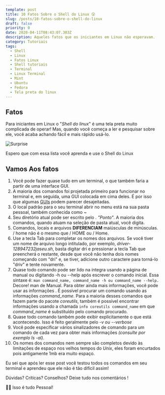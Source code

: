 ```yaml
---
template: post
title: 10 Fatos Sobre o Shell do Linux 😲
slug: /posts/10-fatos-sobre-o-shell-do-linux
draft: false
priority: 0
date: 2020-04-11T08:43:07.303Z
description: Aqueles fatos que os iniciantes em Linux não esperavam.
category: Tutoriais
tags:
  - Shell
  - Linux
  - Fatos Linux
  - Shell tutoriais
  - Terminal
  - Linux Terminal
  - Mint
  - Ubuntu
  - Fedora
  - Tela preta do linux
---
```


## Fatos

Para iniciantes em Linux o "*Shell do linux*" é uma tela preta muito complicada de operar!
Mas, quando você começa a ler e pesquisar sobre ele, você acaba achando fácil e mais rápido usá-lo.

![Surprise](/media/shelllinux/surprise.jpeg)

Espero que com essa lista você aprenda e use o Shell do Linux

## Vamos Aos fatos

1. Você pode fazer quase tudo em um terminal, o que também faria a partir de uma interface GUI.
2. A maioria dos comandos foi projetada primeiro para funcionar no terminal e, em seguida, uma GUI colocada em cima deles. É por isso que algumas [GUIs](https://pt.wikipedia.org/wiki/Interface_gr%C3%A1fica_do_utilizador) podem parecer desajeitadas.
3. O local padrão para o seu terminal abrir no menu está na sua pasta pessoal, também conhecida como ~
4. Seu diretório atual pode ser escrito pelo . *"Ponto"*. A maioria dos comandos, quando atuam na seleção de pasta atual, você digita.
5. Comandos, locais e arquivos **DIFERENCIAM** maiúsculas de minúsculas. / home não é o mesmo que / HOME ou / Home.
6. Use a tecla Tab para completar os nomes dos arquivos. Se você tiver um nome de arquivo longo intitulado, por exemplo, *driver-128947232jaseu.sh*, basta digitar dri e pressionar a tecla Tab que preencherá o restante, desde que você não tenha dois nomes começando com "dri" e, se tiver, adicione outro caractere para torná-lo "driv" e tente novamente.
7. Quase todo comando pode ser lido na íntegra usando a página de manual ou digitando -h ou --help após escrever o comando inicial. Essa sintaxe é: ```man command_name, command_name -h ou command_name --help.```
Decore! man de Manual. Para obter ainda mais informações, você pode usar as informações . É possível procurar um comando usando as informações *command_name*. Para a maioria desses comandos que fazem parte do pacote *coreutils*, também é possível encontrar informações usando a chamada `info coreutils command_name` em que *command_name* é substituído pelo comando procurado.
8. Quase todo comando também pode exibir explicitamente o que está acontecendo. Isso é feito geralmente pelo *-v ou --verbose*
9. Você pode especificar vários sinalizadores de comando para um comando de cada vez para obter mais informações *(consulte por exemplo ls -al)*.
10. Os nomes dos comandos nem sempre são completos devido às limitações de espaço nos velhos tempos do *Unix*, eles foram encurtados pois antigamente 1mb era muito espaço.

Eu sei que após ler esse post você testou todos os comandos em seu terminal e aprendeu que ele não é tão difícil assim!

Dúvidas? Críticas? Conselhos?
Deixe tudo nos comentários !

💁‍♂ Isso é tudo Pessoal!
